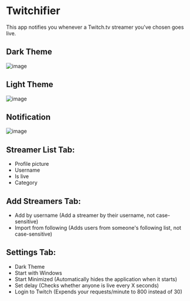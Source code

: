 # Twitchifier
This app notifies you whenever a Twitch.tv streamer you've chosen goes live. <br />

## Dark Theme <br />
![image](https://i.imgur.com/N6u4FFX.png)<br />

## Light Theme <br />
![image](https://i.imgur.com/3g37Qln.png)<br />

## Notification <br />
![image](https://i.imgur.com/SlggBBZ.png) <br />

## Streamer List Tab: <br />
 * Profile picture <br />
 * Username <br />
 * Is live <br />
 * Category <br />

## Add Streamers Tab: <br />
 * Add by username (Add a streamer by their username, not case-sensitive) <br />
 * Import from following (Adds users from someone's following list, not case-sensitive) <br />

## Settings Tab: <br />
 * Dark Theme <br />
 * Start with Windows <br />
 * Start Minimized (Automatically hides the application when it starts) <br />
 * Set delay (Checks whether anyone is live every X seconds) <br />
 * Login to Twitch (Expends your requests/minute to 800 instead of 30) <br />


